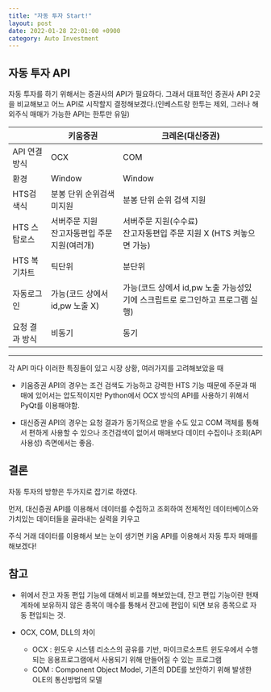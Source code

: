 ```yaml
---
title: "자동 투자 Start!"
layout: post
date: 2022-01-28 22:01:00 +0900
category: Auto Investment
---
```


## 자동 투자 API

자동 투자를 하기 위해서는 증권사의 API가 필요하다.
그래서 대표적인 증권사 API 2곳을 비교해보고 어느 API로 시작할지 결정해보겠다.(인베스트랑 한투는 제외, 그러나 해외주식 매매가 가능한 API는 한투만 유일)

|                | 키움증권                                          | 크레온(대신증권)                                                              |
| -------------- | ------------------------------------------------- | ----------------------------------------------------------------------------- |
| API 연결 방식  | OCX                                               | COM                                                                           |
| 환경           | Window                                            | Window                                                                        |
| HTS검색식      | 분봉 단위 순위검색 미지원                         | 분봉 단위 순위 검색 지원                                                      |
| HTS 스탑로스   | 서버주문 지원 <br> 잔고자동편입 주문 지원(여러개) | 서버주문 지원(수수료)<br> 잔고자동편입 주문 지원 X (HTS 켜놓으면 가능)        |
| HTS 복기차트   | 틱단위                                            | 분단위                                                                        |
| 자동로그인     | 가능(코드 상에서 id,pw 노출 X)                    | 가능(코드 상에서 id,pw 노출 가능성있기에 스크립트로 로그인하고 프로그램 실행) |
| 요청 결과 방식 | 비동기                                            | 동기                                                                          |

---

각 API 마다 이러한 특징들이 있고
시장 상황, 여러가지를 고려해보았을 때

- 키움증권 API의 경우는 조건 검색도 가능하고 강력한 HTS 기능 때문에 주문과 매매에 있어서는 압도적이지만 Python에서 OCX 방식의 API를 사용하기 위해서 PyQt를 이용해야함.

- 대신증권 API의 경우는 요청 결과가 동기적으로 받을 수도 있고 COM 객체를 통해서 편하게 사용할 수 있으나 조건검색이 없어서 매매보다 데이터 수집이나 조회(API 사용성) 측면에서는 좋음.

## 결론

자동 투자의 방향은 두가지로 잡기로 하였다.

먼저, 대신증권 API를 이용해서 데이터를 수집하고 조회하여 전체적인 데이터베이스와 가치있는 데이터들을 골라내는 실력을 키우고

주식 거래 데이터를 이용해서 보는 눈이 생기면 키움 API를 이용해서 자동 투자 매매를 해보겠다!

## 참고

- 위에서 잔고 자동 편입 기능에 대해서 비교를 해보았는데, 잔고 편입 기능이란 현재 계좌에 보유하지 않은 종목이 매수를 통해서 잔고에 편입이 되면 보유 종목으로 자동 편입되는 것.

- OCX, COM, DLL의 차이
  - OCX : 윈도우 시스템 리소스의 공유를 기반, 마이크로소프트 윈도우에서 수행되는 응용프로그램에서 사용되기 위해 만들어질 수 있는 프로그램
  - COM : Component Object Model, 기존의 DDE를 보안하기 위해 발생한 OLE의 통신방법의 모델
